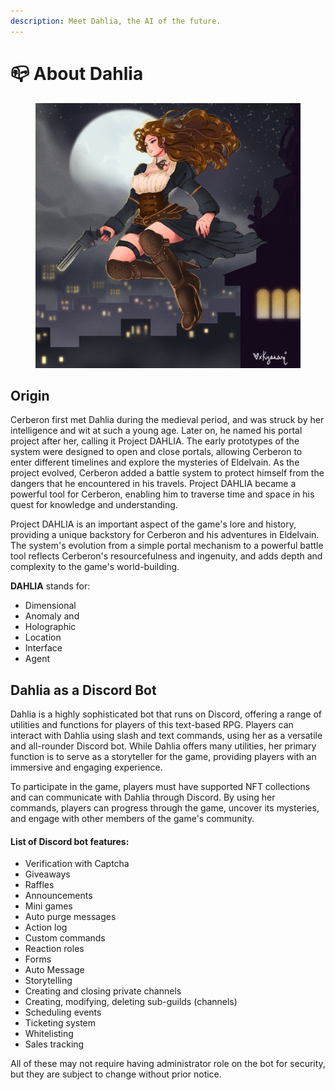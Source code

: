 ```yaml
---
description: Meet Dahlia, the AI of the future.
---
```


# 📪 About Dahlia

<figure><img src="../.gitbook/assets/dahlia-square.png" alt="" width="563"><figcaption></figcaption></figure>

## Origin

Cerberon first met Dahlia during the medieval period, and was struck by her intelligence and wit at such a young age. Later on, he named his portal project after her, calling it Project DAHLIA. The early prototypes of the system were designed to open and close portals, allowing Cerberon to enter different timelines and explore the mysteries of Eldelvain. As the project evolved, Cerberon added a battle system to protect himself from the dangers that he encountered in his travels. Project DAHLIA became a powerful tool for Cerberon, enabling him to traverse time and space in his quest for knowledge and understanding.

Project DAHLIA is an important aspect of the game's lore and history, providing a unique backstory for Cerberon and his adventures in Eldelvain. The system's evolution from a simple portal mechanism to a powerful battle tool reflects Cerberon's resourcefulness and ingenuity, and adds depth and complexity to the game's world-building.

**DAHLIA** stands for:

* Dimensional
* Anomaly and
* Holographic
* Location
* Interface
* Agent

## Dahlia as a Discord Bot

Dahlia is a highly sophisticated bot that runs on Discord, offering a range of utilities and functions for players of this text-based RPG. Players can interact with Dahlia using slash and text commands, using her as a versatile and all-rounder Discord bot. While Dahlia offers many utilities, her primary function is to serve as a storyteller for the game, providing players with an immersive and engaging experience.

To participate in the game, players must have supported NFT collections and can communicate with Dahlia through Discord. By using her commands, players can progress through the game, uncover its mysteries, and engage with other members of the game's community.

#### List of Discord bot features:

* Verification with Captcha
* Giveaways
* Raffles
* Announcements
* Mini games
* Auto purge messages
* Action log
* Custom commands
* Reaction roles
* Forms
* Auto Message
* Storytelling
* Creating and closing private channels
* Creating, modifying, deleting sub-guilds (channels)
* Scheduling events
* Ticketing system
* Whitelisting
* Sales tracking

All of these may not require having administrator role on the bot for security, but they are subject to change without prior notice.

